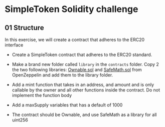 # SimpleToken Solidity challenge

## 01 Structure

In this exercise, we will create a contract that adheres to the ERC20 interface

- Create a SimpleToken contract that adheres to the ERC20 standard.

- Make a brand new folder called `library` in the `contracts` folder. Copy 2 the two following libraries: [Ownable.sol](https://github.com/OpenZeppelin/openzeppelin-solidity/blob/master/contracts/ownership/Ownable.sol) and [SafeMath.sol](https://github.com/OpenZeppelin/openzeppelin-solidity/blob/master/contracts/math/SafeMath.sol) from OpenZeppelin and add them to the library folder.

- Add a mint function that takes in an address, and amount and is only callable by the owner and all other functions inside the contract. Do not implement the function body

- Add a maxSupply variables that has a default of 1000

- The contract should be Ownable, and use SafeMath as a library for all uint256